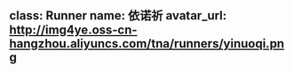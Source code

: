 class: Runner
name: 依诺祈
avatar_url: http://img4ye.oss-cn-hangzhou.aliyuncs.com/tna/runners/yinuoqi.png
---

